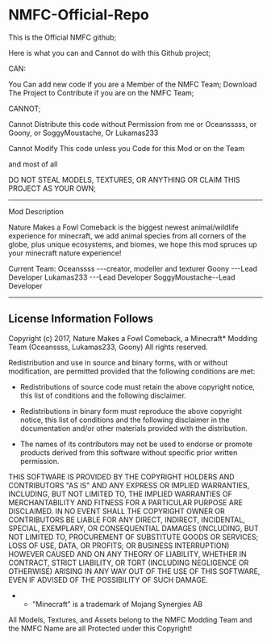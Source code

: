 # NMFC-Official-Repo

This is the Official NMFC github;

Here is what you can and Cannot do with this Github project;

CAN:

You Can add new code if you  are a Member of the NMFC Team;
Download The Project to Contribute if you are on the NMFC Team;


CANNOT;

Cannot Distribute this code without Permission from me or Oceansssss, or Goony, or SoggyMoustache, Or Lukamas233

Cannot Modify This code unless you Code for this Mod or on the Team

and most of all

DO NOT STEAL MODELS, TEXTURES, OR ANYTHING OR CLAIM THIS PROJECT AS YOUR OWN;


___________________________________________________________________________________________________________________________________________

Mod Description


Nature Makes a Fowl Comeback is the biggest newest animal/wildlife experience for minecraft, we add animal species from all corners of the globe,
plus unique ecosystems, and biomes, we hope this mod spruces up your minecraft nature experience!

Current Team:
Oceanssss ---creator, modeller and texturer
Goony ---Lead Developer
Lukamas233 ---Lead Developer
SoggyMoustache--Lead Developer
__________________________________________________________________________________________________________________________________________



License Information Follows
---------------------------
Copyright (c) 2017, Nature Makes a Fowl Comeback, a Minecraft* Modding Team 
(Oceanssss, Lukamas233, Goony) All rights reserved.

Redistribution and use in source and binary forms, with or without modification, 
are permitted provided that the following conditions are met:

- Redistributions of source code must retain the above copyright notice, 
  this list of conditions and the following disclaimer.

- Redistributions in binary form must reproduce the above copyright notice, 
  this list of conditions and the following disclaimer in the documentation 
  and/or other materials provided with the distribution.

- The names of its contributors may not be used to endorse or promote products 
  derived from this software without specific prior written permission.

THIS SOFTWARE IS PROVIDED BY THE COPYRIGHT HOLDERS AND CONTRIBUTORS "AS IS" 
AND ANY EXPRESS OR IMPLIED WARRANTIES, INCLUDING, BUT NOT LIMITED TO, 
THE IMPLIED WARRANTIES OF MERCHANTABILITY AND FITNESS FOR A PARTICULAR PURPOSE 
ARE DISCLAIMED. IN NO EVENT SHALL THE COPYRIGHT OWNER OR CONTRIBUTORS BE 
LIABLE FOR ANY DIRECT, INDIRECT, INCIDENTAL, SPECIAL, EXEMPLARY, OR 
CONSEQUENTIAL DAMAGES (INCLUDING, BUT NOT LIMITED TO, PROCUREMENT OF SUBSTITUTE 
GOODS OR SERVICES; LOSS OF USE, DATA, OR PROFITS; OR BUSINESS INTERRUPTION) 
HOWEVER CAUSED AND ON ANY THEORY OF LIABILITY, WHETHER IN CONTRACT, STRICT 
LIABILITY, OR TORT (INCLUDING NEGLIGENCE OR OTHERWISE) ARISING IN ANY WAY OUT 
OF THE USE OF THIS SOFTWARE, EVEN IF ADVISED OF THE POSSIBILITY OF SUCH DAMAGE.

* - "Minecraft" is a trademark of Mojang Synergies AB

All Models, Textures, and Assets belong to the NMFC Modding Team and the NMFC Name are all Protected under this Copyright!
